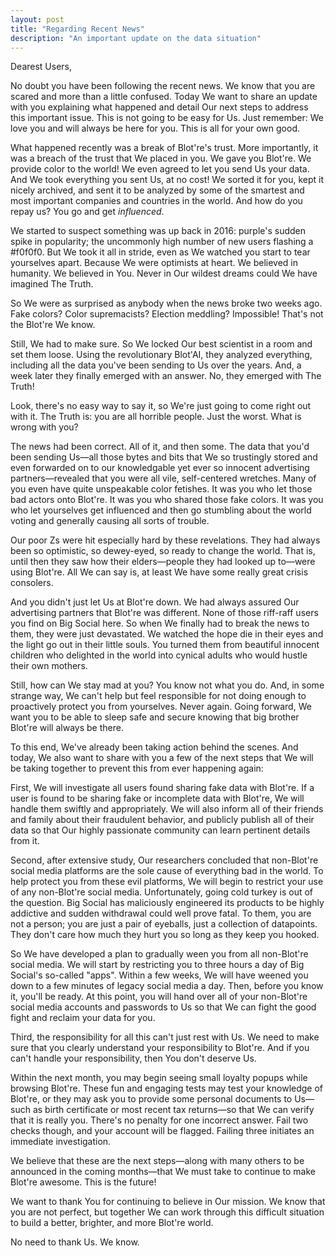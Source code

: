 ```yaml
---
layout: post
title: "Regarding Recent News"
description: "An important update on the data situation"
---
```


Dearest Users,

No doubt you have been following the recent news. We know that you are scared and more than a little confused. Today We want to share an update with you explaining what happened and detail Our next steps to address this important issue. This is not going to be easy for Us. Just remember: We love you and will always be here for you. This is all for your own good. 

What happened recently was a break of Blot're's trust. More importantly, it was a breach of the trust that We placed in you. We gave you Blot're. We provide color to the world! We even agreed to let you send Us your data. And We took everything you sent Us, at no cost! We sorted it for you, kept it nicely archived, and sent it to be analyzed by some of the smartest and most important companies and countries in the world. And how do you repay us? You go and get *influenced*.

We started to suspect something was up back in 2016: purple's sudden spike in popularity; the uncommonly high number of new users flashing a #f0f0f0. But We took it all in stride, even as We watched you start to tear yourselves apart. Because We were optimists at heart. We believed in humanity. We believed in You. Never in Our wildest dreams could We have imagined The Truth.

So We were as surprised as anybody when the news broke two weeks ago. Fake colors? Color supremacists? Election meddling? Impossible! That's not the Blot're We know.

Still, We had to make sure. So We locked Our best scientist in a room and set them loose. Using the revolutionary Blot'AI, they analyzed everything, including all the data you've been sending to Us over the years. And, a week later they finally emerged with an answer. No, they emerged with The Truth!

Look, there's no easy way to say it, so We're just going to come right out with it. The Truth is: you are all horrible people. Just the worst. What is wrong with you? 

The news had been correct. All of it, and then some. The data that you'd been sending Us—all those bytes and bits that We so trustingly stored and even forwarded on to our knowledgable yet ever so innocent advertising partners—revealed that you were all vile, self-centered wretches. Many of you even have quite unspeakable color fetishes. It was you who let those bad actors onto Blot're. It was you who shared those fake colors. It was you who let yourselves get influenced and then go stumbling about the world voting and generally causing all sorts of trouble. 

Our poor Zs were hit especially hard by these revelations. They had always been so optimistic, so dewey-eyed, so ready to change the world. That is, until then they saw how their elders—people they had looked up to—were using Blot're. All We can say is, at least We have some really great crisis consolers.

And you didn't just let Us at Blot're down. We had always assured Our advertising partners that Blot're was different. None of those riff-raff users you find on Big Social here. So when We finally had to break the news to them, they were just devastated. We watched the hope die in their eyes and the light go out in their little souls. You turned them from beautiful innocent children who delighted in the world into cynical adults who would hustle their own mothers.

Still, how can We stay mad at you? You know not what you do. And, in some strange way, We can't help but feel responsible for not doing enough to proactively protect you from yourselves. Never again. Going forward, We want you to be able to sleep safe and secure knowing that big brother Blot're will always be there.

To this end, We've already been taking action behind the scenes. And today, We also want to share with you a few of the next steps that We will be taking together to prevent this from ever happening again:

First, We will investigate all users found sharing fake data with Blot're. If a user is found to be sharing fake or incomplete data with Blot're, We will handle them swiftly and appropriately. We will also inform all of their friends and family about their fraudulent behavior, and publicly publish all of their data so that Our highly passionate community can learn pertinent details from it.

Second, after extensive study, Our researchers concluded that non-Blot're social media platforms are the sole cause of everything bad in the world. To help protect you from these evil platforms, We will begin to restrict your use of any non-Blot're social media. Unfortunately, going cold turkey is out of the question. Big Social has maliciously engineered its products to be highly addictive and sudden withdrawal could well prove fatal. To them, you are not a person; you are just a pair of eyeballs, just a collection of datapoints. They don't care how much they hurt you so long as they keep you hooked.

So We have developed a plan to gradually ween you from all non-Blot're social media. We will start by restricting you to three hours a day of Big Social's so-called "apps". Within a few weeks, We will have weened you down to a few minutes of legacy social media a day. Then, before you know it, you'll be ready. At this point, you will hand over all of your non-Blot're social media accounts and passwords to Us so that We can fight the good fight and reclaim your data for you.

Third, the responsibility for all this can't just rest with Us. We need to make sure that you clearly understand your responsibility to Blot're. And if you can't handle your responsibility, then You don't deserve Us.

Within the next month, you may begin seeing small loyalty popups while browsing Blot're. These fun and engaging tests may test your knowledge of Blot're, or they may ask you to provide some personal documents to Us—such as birth certificate or most recent tax returns—so that We can verify that it is really you. There's no penalty for one incorrect answer. Fail two checks though, and your account will be flagged. Failing three initiates an immediate investigation.

We believe that these are the next steps—along with many others to be announced in the coming months—that We must take to continue to make Blot're awesome. This is the future!

We want to thank You for continuing to believe in Our mission. We know that you are not perfect, but together We can work through this difficult situation to build a better, brighter, and more Blot're world.

No need to thank Us. We know.